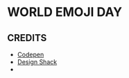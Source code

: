 # WORLD EMOJI DAY

## CREDITS

- [Codepen](https://codepen.io/desandro/pen/LmWoWe)
- [Design Shack](https://designshack.net/articles/trends/best-website-color-schemes/)
- 